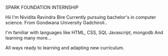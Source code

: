 



SPARK FOUNDATION INTERNSHIP 


Hii I'm Nividita Ravindra Bire
Currently pursuing bachelor's in computer science.
From Gondwana University Gadchiroli..

I'm familiar with languages like HTML, CSS, SQL Javascript, mongodb
And learning many more...



All ways ready to learning and adapting new curriculum.


